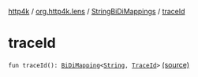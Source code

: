 [http4k](../../index.md) / [org.http4k.lens](../index.md) / [StringBiDiMappings](index.md) / [traceId](./trace-id.md)

# traceId

`fun traceId(): `[`BiDiMapping`](../-bi-di-mapping/index.md)`<`[`String`](https://kotlinlang.org/api/latest/jvm/stdlib/kotlin/-string/index.html)`, `[`TraceId`](../../org.http4k.filter/-trace-id/index.md)`>` [(source)](https://github.com/http4k/http4k/blob/master/http4k-core/src/main/kotlin/org/http4k/lens/BiDiMapping.kt#L79)